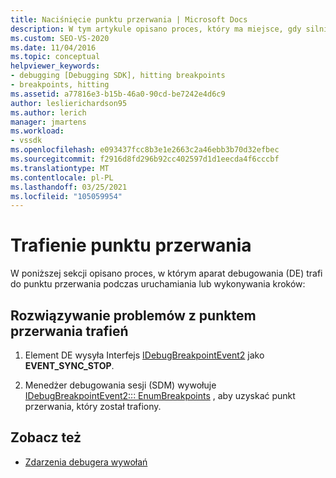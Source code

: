 ```yaml
---
title: Naciśnięcie punktu przerwania | Microsoft Docs
description: W tym artykule opisano proces, który ma miejsce, gdy silnik debugowania trafi w punkt przerwania podczas uruchamiania lub wykonywania kroków.
ms.custom: SEO-VS-2020
ms.date: 11/04/2016
ms.topic: conceptual
helpviewer_keywords:
- debugging [Debugging SDK], hitting breakpoints
- breakpoints, hitting
ms.assetid: a77816e3-b15b-46a0-90cd-be7242e4d6c9
author: leslierichardson95
ms.author: lerich
manager: jmartens
ms.workload:
- vssdk
ms.openlocfilehash: e093437fcc8b3e1e2663c2a46ebb3b70d32efbec
ms.sourcegitcommit: f2916d8fd296b92cc402597d1d1eecda4f6cccbf
ms.translationtype: MT
ms.contentlocale: pl-PL
ms.lasthandoff: 03/25/2021
ms.locfileid: "105059954"
---
```

# <a name="hit-a-breakpoint"></a>Trafienie punktu przerwania
W poniższej sekcji opisano proces, w którym aparat debugowania (DE) trafi do punktu przerwania podczas uruchamiania lub wykonywania kroków:

## <a name="troubleshoot-a-hit-breakpoint"></a>Rozwiązywanie problemów z punktem przerwania trafień

1. Element DE wysyła Interfejs [IDebugBreakpointEvent2](../../extensibility/debugger/reference/idebugbreakpointevent2.md) jako **EVENT_SYNC_STOP**.

2. Menedżer debugowania sesji (SDM) wywołuje [IDebugBreakpointEvent2::: EnumBreakpoints](../../extensibility/debugger/reference/idebugbreakpointevent2-enumbreakpoints.md) , aby uzyskać punkt przerwania, który został trafiony.

## <a name="see-also"></a>Zobacz też
- [Zdarzenia debugera wywołań](../../extensibility/debugger/calling-debugger-events.md)

